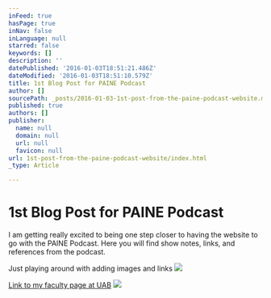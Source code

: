 ```yaml
---
inFeed: true
hasPage: true
inNav: false
inLanguage: null
starred: false
keywords: []
description: ''
datePublished: '2016-01-03T18:51:21.486Z'
dateModified: '2016-01-03T18:51:10.579Z'
title: 1st Blog Post for PAINE Podcast
author: []
sourcePath: _posts/2016-01-03-1st-post-from-the-paine-podcast-website.md
published: true
authors: []
publisher:
  name: null
  domain: null
  url: null
  favicon: null
url: 1st-post-from-the-paine-podcast-website/index.html
_type: Article

---
```

# 1st Blog Post for PAINE Podcast

I am getting really excited to being one step closer to having the website to go with the PAINE Podcast.  Here you will find show notes, links, and references from the podcast.

Just playing around with adding images and links
![](https://the-grid-user-content.s3-us-west-2.amazonaws.com/9881c305-f9da-448a-9eb4-cd634d690f02.jpg)

[Link to my faculty page at UAB][0]
![](https://the-grid-user-content.s3-us-west-2.amazonaws.com/ffca8a56-a1bd-48c4-be51-e711b7f4a037.jpg)

[0]: https://www.uab.edu/shp/cds/physician-assistant/faculty-and-staff/kristopher-maday-ms-pa-c-cnsc